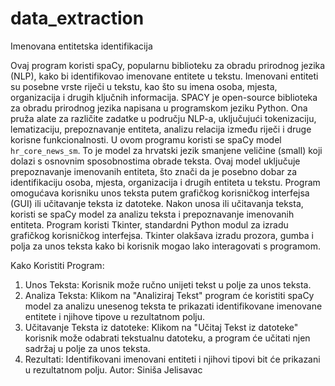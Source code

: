 # data_extraction
Imenovana entitetska identifikacija

Ovaj program koristi spaCy, popularnu biblioteku za obradu prirodnog jezika (NLP), kako bi 
identifikovao imenovane entitete u tekstu. Imenovani entiteti su posebne vrste riječi u tekstu, kao što su
imena osoba, mjesta, organizacija i drugih ključnih informacija.
SPACY je open-source biblioteka za obradu prirodnog jezika napisana u programskom jeziku Python. 
Ona pruža alate za različite zadatke u području NLP-a, uključujući tokenizaciju, lematizaciju, 
prepoznavanje entiteta, analizu relacija između riječi i druge korisne funkcionalnosti. 
U ovom programu koristi se spaCy model `hr_core_news_sm`. To je model za hrvatski jezik smanjene 
veličine (small) koji dolazi s osnovnim sposobnostima obrade teksta. Ovaj model uključuje 
prepoznavanje imenovanih entiteta, što znači da je posebno dobar za identifikaciju osoba, mjesta, 
organizacija i drugih entiteta u tekstu.
Program omogućava korisniku unos teksta putem grafičkog korisničkog interfejsa (GUI) ili učitavanje 
teksta iz datoteke. Nakon unosa ili učitavanja teksta, koristi se spaCy model za analizu teksta i 
prepoznavanje imenovanih entiteta.
Program koristi Tkinter, standardni Python modul za izradu grafičkog korisničkog interfejsa. Tkinter 
olakšava izradu prozora, gumba i polja za unos teksta kako bi korisnik mogao lako interagovati s 
programom.

Kako Koristiti Program:
1. Unos Teksta: Korisnik može ručno unijeti tekst u polje za unos teksta.
2. Analiza Teksta: Klikom na "Analiziraj Tekst" program će koristiti spaCy model za analizu unesenog 
teksta te prikazati identifikovane imenovane entitete i njihove tipove u rezultatnom polju.
3. Učitavanje Teksta iz datoteke: Klikom na "Učitaj Tekst iz datoteke" korisnik može odabrati tekstualnu 
datoteku, a program će učitati njen sadržaj u polje za unos teksta.
4. Rezultati: Identifikovani imenovani entiteti i njihovi tipovi bit će prikazani u rezultatnom polju.
Autor: Siniša Jelisavac
